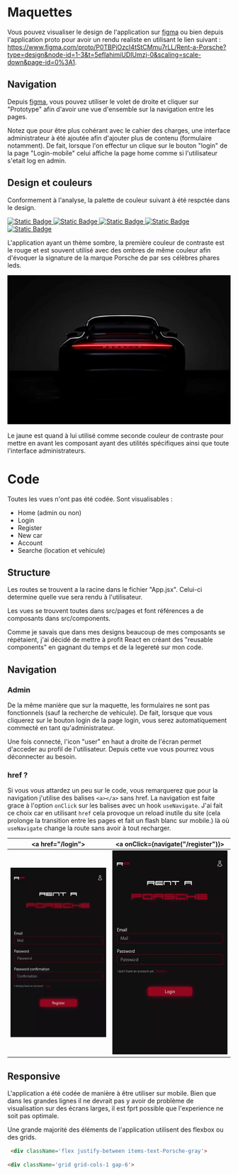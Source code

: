 # Maquettes

Vous pouvez visualiser le design de l'application sur [figma](https://www.figma.com/file/P0TBPjOzcI4tStCMmu7rLL/Rent-a-Porsche?type=design&node-id=0-1&mode=design&t=H5ye6W0xJBUDFohK-0) ou bien depuis l'application proto pour avoir un rendu realiste en utilisant le lien suivant : https://www.figma.com/proto/P0TBPjOzcI4tStCMmu7rLL/Rent-a-Porsche?type=design&node-id=1-3&t=5efIahimiUDIUmzj-0&scaling=scale-down&page-id=0%3A1.

## Navigation

Depuis [figma](https://www.figma.com/file/P0TBPjOzcI4tStCMmu7rLL/Rent-a-Porsche?type=design&node-id=0-1&mode=design&t=H5ye6W0xJBUDFohK-0), vous pouvez utiliser le volet de droite et cliquer sur "Prototype" afin d'avoir une vue d'ensemble sur la navigation entre les pages.

Notez que pour être plus cohérant avec le cahier des charges, une interface administrateur à été ajoutée afin d'ajouter plus de contenu (formulaire notamment). De fait, lorsque l'on effectur un clique sur le bouton "login" de la page "Login-mobile" celui affiche la page home comme si l'utilisateur s'etait log en admin. 

## Design et couleurs

Conformement à l'analyse, la palette de couleur suivant à été respctée dans le design.

[
![Static Badge](https://img.shields.io/badge/000000-000000)
![Static Badge](https://img.shields.io/badge/a3acb3-a3acb3)
![Static Badge](https://img.shields.io/badge/f4f4f4-f4f4f4)
![Static Badge](https://img.shields.io/badge/9d0620-9d0620)
![Static Badge](https://img.shields.io/badge/f8cd02-f8cd02)
](https://coolors.co/000000-a3acb3-f4f4f4-9d0620-f8cd02)

L'application ayant un thème sombre, la première couleur de contraste est le rouge et est souvent utilisé avec des ombres de même couleur afin d'évoquer la signature de la marque Porsche de par ses célèbres phares leds.

![img](./images/led.jpg)

Le jaune est quand à lui utilisé comme seconde couleur de contraste pour mettre en avant les composant ayant des utilités spécifiques ainsi que toute l'interface administrateurs.


# Code

Toutes les vues n'ont pas été codée.
Sont visualisables :
* Home (admin ou non) 
* Login
* Register 
* New car
* Account
* Searche (location et vehicule)

## Structure

Les routes se trouvent a la racine dans le fichier "App.jsx". Celui-ci determine quelle vue sera rendu à l'utilisateur.

Les vues se trouvent toutes dans src/pages et font références a de composants dans src/components. 

Comme je savais que dans mes designs beaucoup de mes composants se répétaient, j'ai décidé de mettre à profit React en créant des "reusable components" en gagnant du temps et de la legereté sur mon code. 

## Navigation
### Admin
De la même manière que sur la maquette, les formulaires ne sont pas fonctionnels (sauf la recherche de vehicule). De fait, lorsque que vous cliquerez sur le bouton login de la page login, vous serez automatiquement commecté en tant qu'administrateur.

Une fois connecté, l'icon "user" en haut a droite de l'écran permet d'acceder au profil de l'utilisateur. Depuis cette vue vous pourrez vous déconnecter au besoin. 

### href ?
Si vous vous attardez un peu sur le code, vous remarquerez que pour la navigation j'utilise des balises `<a></a>` sans href. La navigation est faite grace à l'option `onClick` sur les balises avec un hook `useNavigate`. J'ai fait ce choix car en utilisant `href` cela provoque un reload inutile du site (cela prolonge la transition entre les pages et fait un flash blanc sur mobile.) là où `useNavigate` change la route sans avoir à tout recharger.

\<a href="/login">|\<a onClick={navigate("/register")}>
:-------------------------:|:-------------------------:
![href](./images/href.gif) |![href](./images/onclick.gif)


## Responsive

L'application a été codée de manière à être utiliser sur mobile. Bien que dans les grandes lignes il ne devrait pas y avoir de problème de visualisation sur des écrans larges, il est fprt possible que l'experience ne soit pas optimale.

Une grande majorité des éléments de l'application utilisent des flexbox ou des grids.
```html
 <div className='flex justify-between items-text-Porsche-gray'>
```
```html
<div className='grid grid-cols-1 gap-6'>
```
